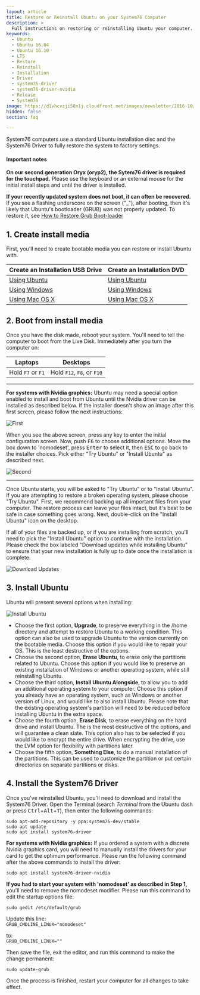 ```yaml
---
layout: article
title: Restore or Reinstall Ubuntu on your System76 Computer
description: >
  Full instructions on restoring or reinstalling Ubuntu your computer.
keywords:
  - Ubuntu
  - Ubuntu 16.04
  - Ubuntu 16.10
  - LTS
  - Restore
  - Reinstall
  - Installation
  - Driver
  - system76-driver
  - system76-driver-nvidia
  - Release
  - System76
image: https://d1vhcvzji58n1j.cloudfront.net/images/newsletter/2016-10/16-c1f27f8de8.10.jpg
hidden: false
section: faq

---
```


System76 computers use a standard Ubuntu installation disc and the System76 Driver to fully restore the system to factory settings.

#### Important notes

**On our second generation Oryx (oryp2), the Sytem76 driver is required for the touchpad.**  Please use the keyboard or an external mouse for the initial install steps and until the driver is installed.

**If your recently updated system does not boot, it can often be recovered.**  If you see a flashing underscore on the screen ("\_"), after booting, then it's likely that Ubuntu's bootloader (GRUB) was not properly updated. To restore it, see [How to Restore Grub Boot-loader](http://docs.system76.com/articles/grub)


## 1. Create install media

First, you'll need to create bootable media you can restore or install Ubuntu with.

Create an Installation USB Drive  | Create an Installation DVD
--------------------------------- | ---------------------------
[Using Ubuntu](http://www.ubuntu.com/download/desktop/create-a-usb-stick-on-ubuntu) | [Using Ubuntu](http://www.ubuntu.com/download/desktop/burn-a-dvd-on-ubuntu)
[Using Windows](http://www.ubuntu.com/download/desktop/create-a-usb-stick-on-windows) | [Using Windows](http://www.ubuntu.com/download/desktop/burn-a-dvd-on-windows)
[Using Mac OS X](http://www.ubuntu.com/download/desktop/create-a-usb-stick-on-mac-osx) | [Using Mac OS X](http://www.ubuntu.com/download/desktop/burn-a-dvd-on-mac-osx)


## 2. Boot from install media

Once you have the disk made, reboot your system. You'll need to tell the computer to boot from the Live Disk. Immediately after you turn the computer on:

Laptops                             | Desktops
----------------------------------- | ------------------------------------
Hold <kbd>F7</kbd> or <kbd>F1</kbd> | Hold <kbd>F12</kbd>, <kbd>F8</kbd>, or <kbd>F10</kbd>

---

**For systems with Nvidia graphics:** Ubuntu may need a special option enabled to install and boot from Ubuntu until the Nvidia driver can be installed as described below. If the installer doesn't show an image after this first screen, please follow the next instructions:

![First](/images/restore/first.png)

When you see the above screen, press any key to enter the initial configuration screen. Now, push <kbd>F6</kbd> to choose additional options. Move the box down to 'nomodeset', press <kbd>Enter</kbd> to select it, then <kbd>ESC</kbd> to go back to the installer choices. Pick either "Try Ubuntu" or "Install Ubuntu" as described next.

![Second](/images/restore/second.png)

---

Once Ubuntu starts, you will be asked to "Try Ubuntu" or to "Install Ubuntu". If you are attempting to restore a broken operating system, please choose "Try Ubuntu". First, we recommend backing up all important files from your computer. The restore process can leave your files intact, but it's best to be safe in case something goes wrong. Next, double-click on the "Install Ubuntu" icon on the desktop.

If all of your files are backed up, or if you are installing from scratch, you'll need to pick the "Install Ubuntu" option to continue with the installation. Please check the box labeled "Download updates while installing Ubuntu" to ensure that your new installation is fully up to date once the installation is complete.

![Download Updates](/images/restore/updates.png)


## 3. Install Ubuntu

Ubuntu will present several options when installing:

![Install Ubuntu](/images/restore/install.png)

- Choose the first option, **Upgrade**, to preserve everything in the /home directory and attempt to restore Ubuntu to a working condition. This option can also be used to upgrade Ubuntu to the version currently on the bootable media. Choose this option if you would like to repair your OS. This is the least destructive of the options.
- Choose the second option, **Erase Ubuntu**, to erase only the partitions related to Ubuntu. Choose this option if you would like to preserve an existing installation of Windows or another operating system, while still reinstalling Ubuntu.
- Choose the third option, **Install Ubuntu Alongside**, to allow you to add an additional operating system to your computer. Choose this option if you already have an operating system, such as Windows or another version of Linux, and would like to also install Ubuntu. Please note that the existing operating system's partition will need to be reduced before installing Ubuntu in the extra space.
- Choose the fourth option, **Erase Disk**, to erase everything on the hard drive and install Ubuntu. The is the most destructive of the options, and will guarantee a clean slate. This option also has to be selected if you would like to encrypt the entire drive. When encrypting the drive, use the LVM option for flexibility with partitions later.
- Choose the fifth option, **Something Else**, to do a manual installation of the partitions. This can be used to customize the partition or put certain directories on separate partitions or disks.


## 4. Install the System76 Driver

Once you've reinstalled Ubuntu, you'll need to download and install the System76 Driver. Open the Terminal (search _Terminal_ from the Ubuntu dash or press <kbd>Ctrl</kbd>+<kbd>Alt</kbd>+<kbd>T</kbd>), then enter the following commands:

```
sudo apt-add-repository -y ppa:system76-dev/stable
sudo apt update
sudo apt install system76-driver
```

**For systems with Nvidia graphics:** If you ordered a system with a discrete Nvidia graphics card, you will need to manually install the drivers for your card to get the optimum performance. Please run the following command after the above commands to install the driver:

```
sudo apt install system76-driver-nvidia
```
**If you had to start your system with 'nomodeset' as described in Step 1,** you'll need to remove the nomodeset modifier. Please run this command to edit the startup options file:

`sudo gedit /etc/default/grub`

Update this line:<br/>
`GRUB_CMDLINE_LINUX="nomodeset"`

to:<br/>
`GRUB_CMDLINE_LINUX=""`

Then save the file, exit the editor, and run this command to make the change permanent:  

`sudo update-grub`


Once the process is finished, restart your computer for all changes to take effect.
